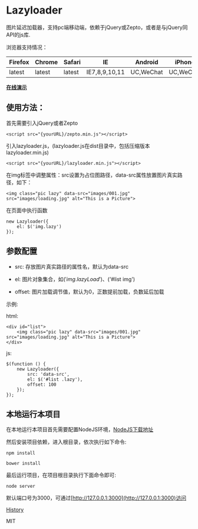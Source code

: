 # Lazyloader

图片延迟加载器，支持pc端移动端，依赖于jQuery或Zepto，或者是与jQuery同API的js库.

浏览器支持情况：

| Firefox | Chrome | Safari | IE | Android | iPhone |
|--------|-------|-------|-------|--------|-------|
| latest | latest | latest | IE7,8,9,10,11 | UC,WeChat | UC,WeChat |

**[在线演示](http://wangchi.github.io/lazyloader/demo/)**

## 使用方法：

首先需要引入jQuery或者Zepto

```
<script src="{yourURL}/zepto.min.js"></script>
```

引入lazyloader.js，(lazyloader.js在dist目录中，包括压缩版本lazyloader.min.js)

```
<script src="{yourURL}/lazyloader.min.js"></script>
```

在img标签中调整属性：src设置为占位图路径，data-src属性放置图片真实路径，如下：

```
<img class="pic lazy" data-src="images/001.jpg" src="images/loading.jpg" alt="This is a Picture">
```

在页面中执行函数

```
new Lazyloader({
    el: $('img.lazy')
});
```

## 参数配置

+ src: 存放图片真实路径的属性名，默认为data-src

+ el:  图片对象集合，如$('img.lazyLoad')、$('#list img')

+ offset: 图片加载调节值，默认为0，正数提前加载，负数延后加载

示例:

html:

```
<div id="list">
    <img class="pic lazy" data-src="images/001.jpg" src="images/loading.jpg" alt="This is a Picture">
</div>
```

js:
```
$(function () {
    new Lazyloader({
        src: 'data-src',
        el: $('#list .lazy'),
        offset: 100
    });
});
```

## 本地运行本项目

在本地运行本项目首先需要配置NodeJS环境，[NodeJS下载地址](https://nodejs.org/download/)


然后安装项目依赖，进入根目录，依次执行如下命令:

```
npm install

bower install
```

最后运行项目，在项目根目录执行下面命令即可:

```
node server
```

默认端口号为3000，可通过[http://127.0.0.1:3000](http://127.0.0.1:3000)访问


[History](History.md)


MIT
